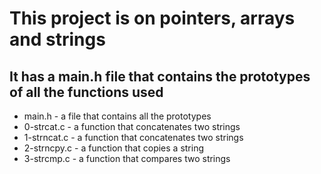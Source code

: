 
# This project is on pointers, arrays and strings

## It has a main.h file that contains the prototypes of all the functions used

* main.h - a file that contains all the prototypes
* 0-strcat.c - a function that concatenates two strings
* 1-strncat.c - a function that concatenates two strings
* 2-strncpy.c - a function that copies a string
* 3-strcmp.c - a function that compares two strings

